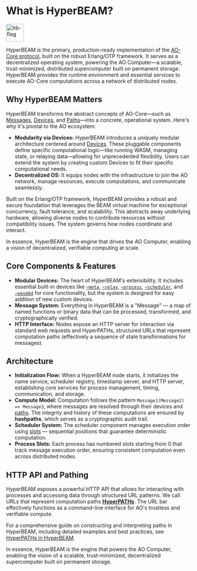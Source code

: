 # What is HyperBEAM?
<img src="https://arweave.net/S3qpd4CF_VSPD9DfVaWD4McFQy6XAUto2FLidcjofpM" alt="hb-flag" width="48" />

HyperBEAM is the primary, production-ready implementation of the [AO-Core protocol](./what-is-ao-core.md), built on the robust Erlang/OTP framework. It serves as a decentralized operating system, powering the AO Computer—a scalable, trust-minimized, distributed supercomputer built on permanent storage. HyperBEAM provides the runtime environment and essential services to execute AO-Core computations across a network of distributed nodes.

## Why HyperBEAM Matters

HyperBEAM transforms the abstract concepts of AO-Core—such as [Messages](./what-is-ao-core.md#core-concepts), [Devices](./what-is-ao-core.md#core-concepts), and [Paths](./what-is-ao-core.md#core-concepts)—into a concrete, operational system. Here's why it's pivotal to the AO ecosystem:

- **Modularity via Devices:** HyperBEAM introduces a uniquely modular architecture centered around [Devices](./ao-devices.md). These pluggable components define specific computational logic—like running WASM, managing state, or relaying data—allowing for unprecedented flexibility. Users can extend the system by creating custom Devices to fit their specific computational needs.
- **Decentralized OS:** It equips nodes with the infrastructure to join the AO network, manage resources, execute computations, and communicate seamlessly.

Built on the Erlang/OTP framework, HyperBEAM provides a robust and secure foundation that leverages the BEAM virtual machine for exceptional concurrency, fault tolerance, and scalability. This abstracts away underlying hardware, allowing diverse nodes to contribute resources without compatibility issues. The system governs how nodes coordinate and interact.

In essence, HyperBEAM is the engine that drives the AO Computer, enabling a vision of decentralized, verifiable computing at scale.

## Core Components & Features

- **Modular Devices:** The heart of HyperBEAM's extensibility. It includes essential built-in devices like [`~meta`](../devices/meta-at-1-0.md), [`~relay`](../devices/relay-at-1-0.md), [`~process`](../devices/process-at-1-0.md), [`~scheduler`](../devices/scheduler-at-1-0.md), and [`~wasm64`](../devices/wasm64-at-1-0.md) for core functionality, but the system is designed for easy addition of new custom devices.
- **Message System:** Everything in HyperBEAM is a "Message" — a map of named functions or binary data that can be processed, transformed, and cryptographically verified.
- **HTTP Interface:** Nodes expose an HTTP server for interaction via standard web requests and HyperPATHs, structured URLs that represent computation paths (effectively a sequence of state transformations for messages).

## Architecture

*   **Initialization Flow:** When a HyperBEAM node starts, it initializes the name service, scheduler registry, timestamp server, and HTTP server, establishing core services for process management, timing, communication, and storage.
*   **Compute Model:** Computation follows the pattern `Message1(Message2) => Message3`, where messages are resolved through their devices and [paths](./pathing-in-ao-core.md). The integrity and history of these computations are ensured by **hashpaths**, which serves as a cryptographic audit trail.
*   **Scheduler System:** The scheduler component manages execution order using [slots](../devices/scheduler-at-1-0.md#slot-system) — sequential positions that guarantee deterministic computation.
*   **Process Slots:** Each process has numbered slots starting from 0 that track message execution order, ensuring consistent computation even across distributed nodes.

## HTTP API and Pathing

HyperBEAM exposes a powerful HTTP API that allows for interacting with processes and accessing data through structured URL patterns. We call URLs that represent computation paths **[HyperPATHs](./hyperpaths-in-hyperbeam.md)**. The URL bar effectively functions as a command-line interface for AO's trustless and verifiable compute.

For a comprehensive guide on constructing and interpreting paths in HyperBEAM, including detailed examples and best practices, see [HyperPATHs in HyperBEAM](./hyperpaths-in-hyperbeam.md).

In essence, HyperBEAM is the engine that powers the AO Computer, enabling the vision of a scalable, trust-minimized, decentralized supercomputer built on permanent storage.
